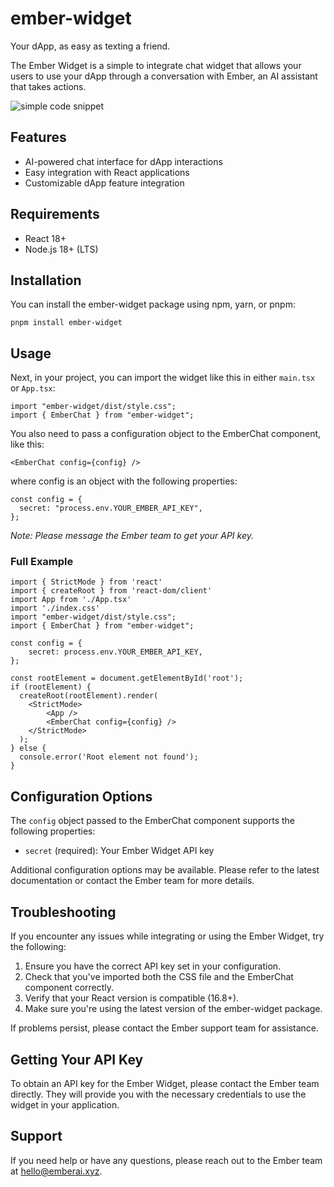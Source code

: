 # ember-widget

Your dApp, as easy as texting a friend.

The Ember Widget is a simple to integrate chat widget that allows your users to use your dApp through a conversation with Ember, an AI assistant that takes actions.

![simple code snippet]([http://url/to/img.png](https://cdn.prod.website-files.com/665df398da20e7e4232eeb7f/66e9cca4eca92d58e2164008_Snap%201.png))

## Features

- AI-powered chat interface for dApp interactions
- Easy integration with React applications
- Customizable dApp feature integration

## Requirements

- React 18+
- Node.js 18+ (LTS)

## Installation

You can install the ember-widget package using npm, yarn, or pnpm:

```
pnpm install ember-widget
```

## Usage

Next, in your project, you can import the widget like this in either `main.tsx` or `App.tsx`:

```
import "ember-widget/dist/style.css";
import { EmberChat } from "ember-widget";
```

You also need to pass a configuration object to the EmberChat component, like this:

```
<EmberChat config={config} />
```

where config is an object with the following properties:

```
const config = {
  secret: "process.env.YOUR_EMBER_API_KEY",
};
```

_Note: Please message the Ember team to get your API key._

### Full Example

```
import { StrictMode } from 'react'
import { createRoot } from 'react-dom/client'
import App from './App.tsx'
import './index.css'
import "ember-widget/dist/style.css";
import { EmberChat } from "ember-widget";

const config = {
    secret: process.env.YOUR_EMBER_API_KEY,
};

const rootElement = document.getElementById('root');
if (rootElement) {
  createRoot(rootElement).render(
    <StrictMode>
        <App />
        <EmberChat config={config} />
    </StrictMode>
  );
} else {
  console.error('Root element not found');
}

```

## Configuration Options

The `config` object passed to the EmberChat component supports the following properties:

- `secret` (required): Your Ember Widget API key

Additional configuration options may be available. Please refer to the latest documentation or contact the Ember team for more details.

## Troubleshooting

If you encounter any issues while integrating or using the Ember Widget, try the following:

1. Ensure you have the correct API key set in your configuration.
2. Check that you've imported both the CSS file and the EmberChat component correctly.
3. Verify that your React version is compatible (16.8+).
4. Make sure you're using the latest version of the ember-widget package.

If problems persist, please contact the Ember support team for assistance.

## Getting Your API Key

To obtain an API key for the Ember Widget, please contact the Ember team directly. They will provide you with the necessary credentials to use the widget in your application.

## Support

If you need help or have any questions, please reach out to the Ember team at hello@emberai.xyz.
